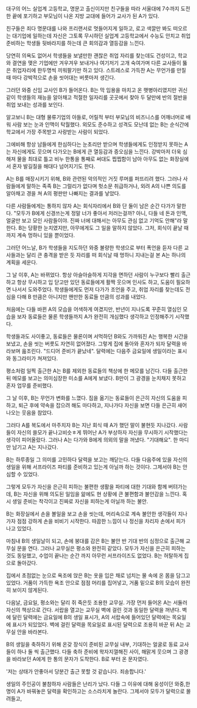 대구의 어느 실업계 고등학교, 명문고 출신이지만 친구들을 따라 서울대에 7수까지 도전한 끝에 포기하고 부모님이 나온 지방 교대에 들어가 교사가 된 A가 있다.

친구들은 죄다 명문대를 나와 프리랜서로 멋들어지게 일하고, 로고 색깔만 봐도 떠오르는 대기업에 일하는데 자신은 그토록 무시하던 실업계 고등학교에서 수능도 안치고 취업준비하는 학생들 뒷바라지를 하는데 큰 회의감과 열등감을 느낀다.

당연히 의욕도 없어서 학생들을 보낼만한 괜찮은 취업 자리를 찾는데도 건성이고, 학교와 결연을 맺은 기업에만 겨우겨우 보내거나 여기저기 고개 숙여가며 다른 교사들이 뚫은 취업자리에 한두명씩 끼워팔기만 하고 있다. 스트레스로 가득찬 A는 무언가를 만질 때 마다 강박적으로 손을 씻어대는 버릇마저 생긴다.

그러던 와중 신임 교사인 B가 들어온다. B는 막 임용을 마치고 온 햇병아리였지만 귀신같이 학생들의 재능을 알아채고 적절한 일자리를 곳곳에서 찾아 두 달만에 반의 절반을 취업 보내는 성과를 보인다.

알고보니 B는 대형 물류기업의 아들로, 어릴적 부터 부모님의 비즈니스를 어깨너머로 배워 사람 보는 눈과 인맥이 탁월했다. 외모도 준수하고 성격도 모난데 없는 B는 순식간에 학교에서 가장 주목받고 사랑받는 사람이 되었다.

그에비해 항상 남들에게 한심하다는 눈초리만 받으며 학생들에게도 인정받지 못하는 A는 자신에게도 웃으며 다가오는 B에게 큰 열등감과 증오심을 느낀다. 강박마저 더욱 심해져 물을 최대로 틀고 비누 한통을 통째로 써대도 찝찝함이 남아 아무도 없는 화장실에서 혼자 발길질을 해대다 넘어지기도 한다.

A는 B를 매장시키기 위해, B와 관련된 악의적인 거짓 루머를 퍼뜨리려 했다. 그러나 사람들에게 말하는 족족 B는 그럴리가 없다며 헛소문 취급하거나, 외려 A의 나쁜 의도를 알아채고 경을 쳐 A의 평판만 나빠지는 결과를 낳았다.

다른 사람들에게는 통하지 않자 A는 회식자리에서 B와 단 둘이 남은 순간 다가가 말한다. "모두가 B에게 신경쓰는게 정말 너가 좋아서 저러는걸까? 아니, 다들 네 돈과 인맥, 얼굴만 보고 모인 사람들이야. 진짜 너에 대해서는 아무도 관심 없고 기억도 안해"라 말한다. B는 당황한 눈치였지만, 아무에게도 그 일을 말하지 않았다. 그저, 회식이 끝날 때 까지 계속 멍하니 있을 뿐이었다.

그러던 어느날, B가 학생들을 지도하던 와중 불량한 학생으로 부터 폭언을 듣자 다른 교사들과는 달리 큰 충격을 받은 듯 자리를 떠 회식날 때 멍하니 지내는걸 본 A는 하나의 계획을 세운다.

그 날 이후, A는 바뀌었다. 항상 아슬아슬하게 지각을 면하던 사람이 누구보다 빨리 출근하고  항상 무시하고 입 닫고만 있던 동료들에게 활짝 웃으며 인사도 하고, 도움이 필요하면 나서서 도와주었다. 학생들에게도 먼저 다가가 조언을 주고, 취업 자리를 찾는데도 전심을 다해 B 만큼은 아니지만 왠만한 동료들 만큼의 성과를 내었다.

처음에는 다들 바뀐 A의 모습을 어색하게 여겼지만, 반년이 지나도록 꾸준히 열심인 모습을 보자 동료들은 물론 학생들까지 A가 완전히 개심했다 생각하고 인정해주기 시작했다.

학생들과도 사이좋고, 동료들은 물론이며 서먹하던 B와도 가까워진 A는 행복한 시간을 보냈고, 손을 씻는 버릇도 자연히 없어졌다. 그렇게 집에 돌아와 혼자가 되자 달력을 바라보며 읊조린다. "드디어 준비가 끝났네". 달력에는 다음주 금요일에 생일이라는 표시와 동그라미가 쳐져있다.

평소처럼 일찍 출근한 A는 B를 제외한 동료들의 책상에 한 메모를 남긴다. 다들 출근한 뒤 메모를 보고는 의미심장한 미소를 A에게 보냈다. B만이 그 광경을 눈치채지 못하고 혼자 업무를 준비했다.

그 날 이후, B는 무언가 변화를 느꼈다. 짐을 옮기는 동료들이 은근히 자신의 도움을 피하고, 퇴근 후에 약속을 잡으려 해도 마다하고, 지나가다 자신을 보면 다들 은근히 새어나오는 웃음을 참았다.

그러다 A를 복도에서 마주치자 B는 지난 회식 때 A가 했던 말이 불현듯 지나갔다. 사람들이 자신의 쓸모가 끝나고비슷ㅎ게 뛰어난 A가 부상하자 자신을 무시하기 시작했다는 생각이 피어올랐다. 그러나 A는 다가와 B에게 의외의 말을 꺼냈다. "기대해요". 한 마디만 남기고 A는 지나갔다.

B는 하루종일 그 의미를 고민하다 달력을 보고는 깨닫는다. 다들 다음주에 있을 자신의 생일을 위해 서프라이즈 파티를 준비하고 있는게 아닐까 하는 것이다. 그제서야 B는 안심할 수 있었다.

그렇게 모두가 자신을 은근히 피하는 불편한 생활을 파티에 대한 기대와 함께 버텨가는데, B는 자신을 위해 의도된 일임을 앎에도 현 상황에 큰 불편함과 불안감을 느낀다. 혹시 생일 준비는 착각이고 진짜로 자신을 피하는게 아닐까 하는 불안.

B는 화장실에서 손을 볼일을 보고 손을 씻는데, 머리속으로 계속 불안한 생각들이 지나가자 점점 강하게 손을 비비기 시작한다. 따끔한 느낌이 나 정신을 차리자 손에서 피가 나고 있었다.

마침내 B의 생일날이 되고, 손에 붕대를 감은 B는 불안 반 기대 반의 심정으로 출근해 교무실 문을 연다. 그러나 교무실은 평소와 완전히 같았다. 모두가 자신을 은근히 피하는 것도 동일했고, 수업이 끝나는 순간 까지 아무런 서프라이즈도 없었다. B는 허탈하게 집으로 돌아갔다.

집에서 초점없는 눈으로 욕조에 앉은 B는 옷을 입은 채로 넘치는 물 속에 온 몸을 담그고 있었다. 거품이 가득한 욕조 안으로 점점 머리를 집어넣고, 거품 밑으로 B의 모습이 완전히 보이지 않게된다.

다음날, 금요일, 평소와는 달리 쥐 죽은듯 조용한 교무실. 가장 먼저 들어온 A는 서둘러 자신의 책상으로 간다. 서랍을 열고는 교무실 벽에 걸린 것과 동일한 달력을 꺼낸다. 벽에 달린 달력에는 금요일에 B의 생일 표시가, A의 서랍속에 들어있던 달력에는 목요일에 표시가 되있었다. 벽에 걸린 달력을 목요일로 표시된 달력으로 조용히 바꾼 뒤 A는 교무실 안을 바라본다.

B의 생일을 축하하기 위해 온갖 장식이 준비된 교무실 내부, 기대하는 얼굴로 동료 교사들이 하나 둘 씩 출근했다. 다들 축하 준비에 왁자지껄해진 사이, 해맑게 웃으며 그 광경을 바라보던 A에게 한 통의 문자가 도착한다. B로 부터 온 문자였다.

'저는 상태가 안좋아서 당분간 출근 못할 것 같습니다. 죄송합니다.'

생일의 주인공이 불참하자 사람들은 난리가 났다. 다들 그 이유에 대해 웅성이던 와중,한명이 A가 바꿔놓은 달력을 확인하고는 소스라치게 놀란다. 그제서야 모두가 달력으로 몰려들고, 